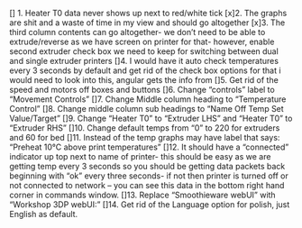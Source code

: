 
[] 1. Heater T0 data never shows up next to red/white tick
[x]2. The graphs are shit and a waste of time in my view and should go altogether
[x]3. The third column contents can go altogether- we don’t need to be able to extrude/reverse as we have screen on printer for that- however, enable second extruder check box we need to keep for switching between dual and single extruder printers
[]4. I would have it auto check temperatures every 3 seconds by default and get rid of the check box options for that
	i would need to look into this, angular gets the info from 
[]5. Get rid of the speed and motors off boxes and buttons
[]6. Change “controls” label to “Movement Controls”
[]7. Change Middle column heading to “Temperature Control”
[]8. Change middle column sub headings to “Name Off Temp Set Value/Target”
[]9. Change “Heater T0” to “Extruder LHS” and “Heater T0” to “Extruder RHS”
[]10. Change default temps from “0” to 220 for extruders and 60 for bed
[]11. Instead of the temp graphs may have label that says: “Preheat 10°C above print temperatures”
[]12. It should have a “connected” indicator up top next to name of printer- this should be easy as we are getting temp every 3 seconds so you should be getting data packets back beginning with “ok” every three seconds- if not then printer is turned off or not connected to network – you can see this data in the bottom right hand corner in commands window.
[]13. Replace “Smoothieware webUI” with “Workshop 3DP webUI:”
[]14. Get rid of the Language option for polish, just English as default.